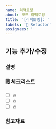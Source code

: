 ```yaml
---
name: 리팩토링
about: 코드 리팩토링
title: '[리팩토링]: '
labels: '🔨 Refactor'
assignees: ''
---
```


## 기능 추가/수정

### 설명

<!-- 간단한 설명을 작성합니다. -->

### 🗒 체크리스트

- [ ] 🔥
- [ ] 🔥
- [ ] 🔥

### 참고자료

<!-- 참고할 정보나 링크를 작성합니다. -->